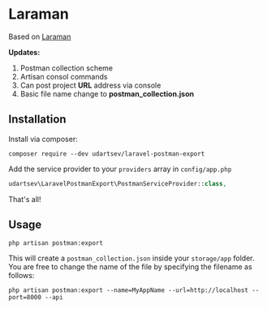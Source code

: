 # Laraman

Based on [Laraman](https://github.com/RL-Studio/laraman)

**Updates:** 
1. Postman collection scheme
2. Artisan consol commands
3. Can post project **URL** address via console
4. Basic file name change to **postman_collection.json**

## Installation
Install via composer:
```
composer require --dev udartsev/laravel-postman-export
```

Add the service provider to your `providers` array in `config/app.php`

```php
udartsev\LaravelPostmanExport\PostmanServiceProvider::class,
```

That's all!

## Usage

```
php artisan postman:export
```

This will create a `postman_collection.json` inside your `storage/app` folder. You are free to change the name of the file by specifying the filename as follows:

```
php artisan postman:export --name=MyAppName --url=http://localhost --port=8000 --api
```